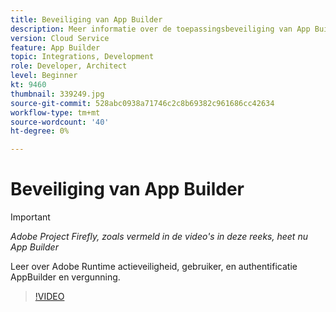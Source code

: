 ```yaml
---
title: Beveiliging van App Builder
description: Meer informatie over de toepassingsbeveiliging van App Builder.
version: Cloud Service
feature: App Builder
topic: Integrations, Development
role: Developer, Architect
level: Beginner
kt: 9460
thumbnail: 339249.jpg
source-git-commit: 528abc0938a71746c2c8b69382c961686cc42634
workflow-type: tm+mt
source-wordcount: '40'
ht-degree: 0%

---
```



# Beveiliging van App Builder

>[!IMPORTANT]
>
> _Adobe Project Firefly, zoals vermeld in de video&#39;s in deze reeks, heet nu App Builder_

Leer over Adobe Runtime actieveiligheid, gebruiker, en authentificatie AppBuilder en vergunning.

>[!VIDEO](https://video.tv.adobe.com/v/339249/?quality=12&learn=on)
